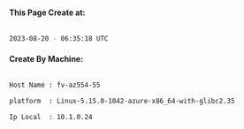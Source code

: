 
   
#### This Page Create at:

```bash

2023-08-20 - 06:35:18 UTC

```

#### Create By Machine:

```bash

Host Name : fv-az554-55

platform  : Linux-5.15.0-1042-azure-x86_64-with-glibc2.35

Ip Local  : 10.1.0.24

```

